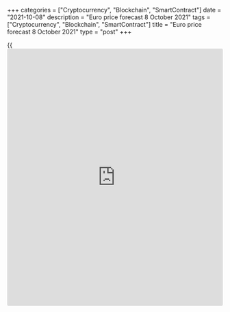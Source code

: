 +++
categories = ["Cryptocurrency", "Blockchain", "SmartContract"]
date = "2021-10-08"
description = "Euro price forecast 8 October 2021"
tags = ["Cryptocurrency", "Blockchain", "SmartContract"]
title = "Euro price forecast 8 October 2021"
type = "post"
+++

{{<iframe id="large-banner" src="https://www.bounty.group/#slide=3.0" width="100%" height="600" scrolling="no" style="border: 0px solid rgb(216, 221, 230); border-radius: 3px;">}}

2021-10-08

2021-10-08

Let euro take a nap! Forecast as of 08.10.2021Dmitri Demidenko

There is hardly anyone doubting that the Fed will start the cessation of
QE in November. Russian interference will stabilize the gas market. All
important events will happen in December, and until that time [investor](https://www.fintechee.com/tutorial-for-forex-trading/investor-mode/)s
may relax. How will this affect [EURUSD][1]? Let's discuss it and make
up a trading plan.

## Weekly Euro fundamental forecast

At first glance, the Senate's approval of the idea of ​​raising the US
national debt ceiling by December has eased the tension in the financial
markets. In fact, this decision has exposed the problem they face.
Markets do a poor job of assessing events with significant consequences
that are unlikely to occur. The result is complacency, which often ends
in an explosion. This was the case with the referendum on Brexit, with
the presidential elections in the United States that ended with the
victory of Donald Trump and with the pandemic in 2020. Will the same
happen with the default? At least not now.

Since 1993, a way out of the national debt dead-end has been found 25
times, so the complacency of the markets is understandable. Yes, in 2011
the farce between Republicans and Democrats ended with a downgrade of
the US credit rating, but in 2013 the markets ignored the problem. And
they did the right thing. It should be noted that minor defaults have
already happened in American [history](https://www.fixpro.org/post/chargeless-historical-data-api-backtesting/), in 1812, 1933 and 1976, even
though Janet Yellen says otherwise. Besides, shocks are usually caused
by non-payments associated with revolutions and not with party
infighting. Nevertheless, [investor](https://www.fintechee.com/tutorial-for-forex-trading/investor-mode/)s have the opportunity to postpone the
topic of the public debt ceiling until December and concentrate on the
energy crisis and the mistakes of central banks.

What is happening in the global debt markets at the moment is the result
of regulators misjudging the situation. They were either wrong before,
arguing that inflation was temporary, or now, hinting at the tightening
of monetary [policy](https://www.fintechee.com/policy/) in the future. In fact, this tightening is already
taking place, which is clearly seen in the dynamics of bond yields. And
the split within the ECB is a direct consequence of the fact that
officials are beginning to realize their own mistakes. According to the
minutes of the September meeting of the Governing Council, several of
its members pushed for more aggressive cuts in asset purchases and
warned that current inflation forecasts (2.2% in 2021, 1.7% in 2022 and
1.5% in 2023) are wrong. A high CPI will be long lasting, and a regime
change should not be ruled out. For example, the 1970s with their supply
shock may return.

The opinion of the "hawks" is confirmed by the dynamics of inflation
expectations, which have recently been growing faster in Europe than in
the US.

### Dynamics of inflation expectations

 _Source: Nordea Markets._

Of course, the energy crisis, associated with the dependence of the Old
World on gas, had an impact on this. In theory, a faster rise in prices
in the eurozone than in the United States should push the ECB to
normalize and deprive the bears on [EURUSD][1] of such a trump card as
divergence in monetary [policy](https://www.fintechee.com/policy/). The problem is that the next meeting of
the Governing Council will take place on December 2, and before that the
markets will return to their usual state. Complacency.

### [EURUSD][2] trading plan for the week

I do not think that the September US employment report will seriously
affect the balance of power in the main currency pair. Most likely, in
the second half of autumn, it will enter a state of consolidation,
expecting a December that will be full of events. It remains only to
understand where the intermediate minimum is located. Is it at 1.145 -
1.1485 or at the current levels?



## Price chart of EURUSD in real time mode

The content of this article reflects the author’s opinion and does not
necessarily reflect the official position of LiteForex. The material
published on this page is provided for informational purposes only and
should not be considered as the provision of investment advice for the
purposes of Directive 2004/39/EC.

Rate this article:

{{value}}

( {{count}} {{title}} )

   1. my.liteforex.com/trading/chart?symbol=EURUSD
   2. my.liteforex.com/trading/chart?symbol=EURUSD